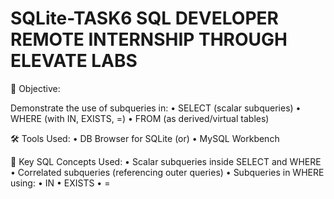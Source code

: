 # SQLite-TASK6 SQL DEVELOPER REMOTE INTERNSHIP THROUGH ELEVATE LABS

🎯 Objective:

Demonstrate the use of subqueries in:
	•	SELECT (scalar subqueries)
	•	WHERE (with IN, EXISTS, =)
	•	FROM (as derived/virtual tables)

🛠️ Tools Used:
	•	DB Browser for SQLite (or)
	•	MySQL Workbench
 
🧠 Key SQL Concepts Used:
	•	Scalar subqueries inside SELECT and WHERE
	•	Correlated subqueries (referencing outer queries)
	•	Subqueries in WHERE using:
	•	IN
	•	EXISTS
	•	=

